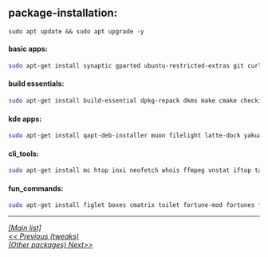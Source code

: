 ## package-installation:

`sudo apt update && sudo apt upgrade -y`

#### basic apps:
```sh
sudo apt-get install synaptic gparted ubuntu-restricted-extras git curl zsh fonts-powerline ttf-mscorefonts-installer catfish gnome-disk-utility ntfs-3g grub-customizer adb fastboot scrcpy openvpn m17n-db ibus-avro goldendict stacer flameshot gimp inkscape krita deluge kazam wine winetricks
```

#### build essentials:
```sh
sudo apt-get install build-essential dpkg-repack dkms make cmake checkinstall python2 python3 python-pip python3-pip python-setuptools python3-setuptools python-wheel-common
```
#### kde apps:
```sh
sudo apt-get install qapt-deb-installer muon filelight latte-dock yakuake xdg-desktop-portal-gtk xdg-desktop-portal-kde krfb redshift
```
#### cli_tools:
```sh
sudo apt-get install mc htop inxi neofetch whois ffmpeg vnstat iftop tasksel vsftpd elinks rtorrent fim aptitude cmus bat screen byobu
```
#### fun_commands:
```sh
sudo apt-get install figlet boxes cmatrix toilet fortune-mod fortunes fortune-min fortune-off xscreensaver xscreensaver-data-extra xscreensaver-gl xscreensaver-gl-extra sl cowsay lolcat
```
  
  
--------------------------------------------------------------------- 
  [_[Main list]_](/README.md)  
[_<< Previous (tweaks)_](/index/tweaks.md)  
[_(Other packages) Next>>_](/index/other-packages.md)  
